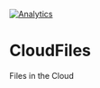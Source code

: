 [![Analytics](://myproj8-371318.appspot.com/UA-90998288-1/welcome-page?pixel)](https://github.com/AkaEra/ga-beacon)

# CloudFiles
Files in the Cloud
